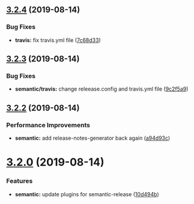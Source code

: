 ## [3.2.4](https://github.com/adeelibr/learn-semantic-release/compare/v3.2.3...v3.2.4) (2019-08-14)


### Bug Fixes

* **travis:** fix travis.yml file ([7c68d33](https://github.com/adeelibr/learn-semantic-release/commit/7c68d33))

## [3.2.3](https://github.com/adeelibr/learn-semantic-release/compare/v3.2.2...v3.2.3) (2019-08-14)


### Bug Fixes

* **semantic/travis:** change releease.config and travis.yml file ([9c2f5a9](https://github.com/adeelibr/learn-semantic-release/commit/9c2f5a9))

## [3.2.2](https://github.com/adeelibr/learn-semantic-release/compare/v3.2.1...v3.2.2) (2019-08-14)


### Performance Improvements

* **semantic:** add release-notes-generator back again ([a94d93c](https://github.com/adeelibr/learn-semantic-release/commit/a94d93c))

# [3.2.0](https://github.com/adeelibr/learn-semantic-release/compare/v3.1.0...v3.2.0) (2019-08-14)


### Features

* **semantic:** update plugins for semantic-release ([10d494b](https://github.com/adeelibr/learn-semantic-release/commit/10d494b))
